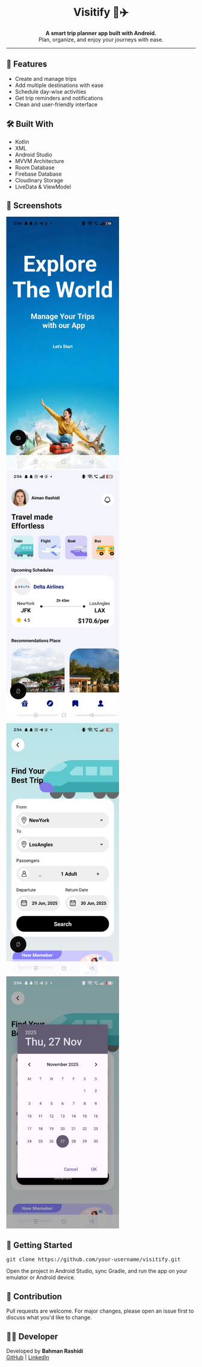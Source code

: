 <h1 align="center">Visitify 🧭✈️</h1>

<p align="center">
  <b>A smart trip planner app built with Android.</b><br/>
  Plan, organize, and enjoy your journeys with ease.
</p>

<hr>

<h2>🌟 Features</h2>
<ul>
  <li>Create and manage trips</li>
  <li>Add multiple destinations with ease</li>
  <li>Schedule day-wise activities</li>
  <li>Get trip reminders and notifications</li>
  <li>Clean and user-friendly interface</li>
</ul>

<h2>🛠 Built With</h2>
<ul>
  <li>Kotlin</li>
  <li>XML</li>
  <li>Android Studio</li>
  <li>MVVM Architecture</li>
  <li>Room Database</li>
  <li>Firebase Database</li>
  <li>Cloudinary Storage</li>
  <li>LiveData & ViewModel</li>
</ul>

<h2>📸 Screenshots</h2>
<p>
  <img src="https://raw.githubusercontent.com/Bahman007u/screenshots/8198c4e497e0bdab8feed25b48f721afd3fae558/WhatsApp%20Image%202025-06-29%20at%202.56.52%20AM%20(2).jpeg
" width="300" alt="Screenshot 1"/>
  <img src="https://raw.githubusercontent.com/Bahman007u/screenshots/8198c4e497e0bdab8feed25b48f721afd3fae558/WhatsApp%20Image%202025-06-29%20at%202.56.52%20AM%20(1).jpeg
" width="300" alt="Screenshot 2"/>
<img src="https://raw.githubusercontent.com/Bahman007u/screenshots/8198c4e497e0bdab8feed25b48f721afd3fae558/WhatsApp%20Image%202025-06-29%20at%202.56.52%20AM.jpeg
" width="300" alt="Screenshot 3"/>
<img src="https://raw.githubusercontent.com/Bahman007u/screenshots/8198c4e497e0bdab8feed25b48f721afd3fae558/WhatsApp%20Image%202025-06-29%20at%202.56.51%20AM.jpeg
" width="300" alt="Screenshot 3"/>



</p>

<h2>🚀 Getting Started</h2>
<pre>
git clone https://github.com/your-username/visitify.git
</pre>
<p>Open the project in Android Studio, sync Gradle, and run the app on your emulator or Android device.</p>

<h2>🤝 Contribution</h2>
<p>Pull requests are welcome. For major changes, please open an issue first to discuss what you'd like to change.</p>


<h2>👨‍💻 Developer</h2>
<p>
  Developed by <b>Bahman Rashidi</b><br/>
  <a href="https://github.com/Bahman007u" target="_blank">GitHub</a> |
  <a href="https://www.linkedin.com/in/bahman-rashidi-33b63a233/" target="_blank">LinkedIn</a>
</p>
